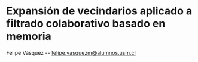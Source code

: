 # Expansión de vecindarios aplicado a filtrado colaborativo basado en memoria

Felipe Vásquez -- felipe.vasquezm@alumnos.usm.cl